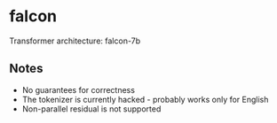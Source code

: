 # falcon

Transformer architecture: falcon-7b

## Notes

- No guarantees for correctness
- The tokenizer is currently hacked - probably works only for English
- Non-parallel residual is not supported
